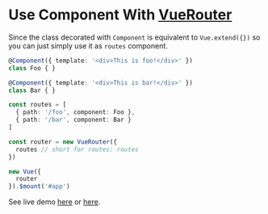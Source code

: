 # Use Component With [VueRouter](http://router.vuejs.org/)

Since the class decorated with `Component` is equivalent to `Vue.extend({})` so you can just simply use it as `routes` component.

```typescript
@Component({ template: '<div>This is foo!</div>' }) 
class Foo { }

@Component({ template: '<div>This is bar!</div>' }) 
class Bar { }

const routes = [
  { path: '/foo', component: Foo },
  { path: '/bar', component: Bar }
]

const router = new VueRouter({
  routes // short for routes: routes
})

new Vue({
  router
}).$mount('#app')
```


See live demo [here](http://embed.plnkr.co/3fOrJl/) or [here](http://embed.plnkr.co/c4ohy0/).